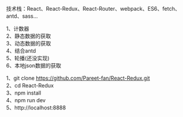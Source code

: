 技术栈：React、React-Redux、React-Router、webpack、ES6、fetch、antd、sass...                                                                           

1、计数器                                                                                                                               
2、静态数据的获取                                                                                                                                                
3、动态数据的获取                                                                                                                                               
4、结合antd                                                                                                                                  
5、轮播(还没实现)                                                                                                                           
6、本地json数据的获取                                                                                                                               


1、git clone https://github.com/Pareet-fan/React-Redux.git                                                                                                           
2、cd React-Redux                                                                                                                                     
3、npm install                                                                                                                                
4、npm run dev                                                                                                                                     
5、http://localhost:8888                                                                                                                                             

